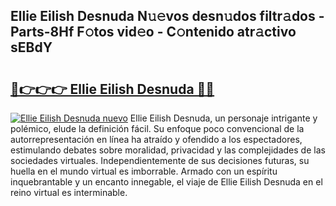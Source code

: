 ## Ellie Eilish Desnuda N𝚞𝚎vos desn𝚞dos filtr𝚊dos - Parts-8Hf F𝚘tos vid𝚎o - C𝚘ntenido atr𝚊ctivo sEBdY

# <h2><a href="http://mbbpj4.tromn.icu/?c=Ellie+Eilish+Desnuda">🔗👉👉👉 Ellie Eilish Desnuda 🔗🔗</a></h2>

[![Ellie Eilish Desnuda nuevo](https://i.imgur.com/pEAQMta.gif)](http://mbbpj4.tromn.icu/?c=Ellie+Eilish+Desnuda)
Ellie Eilish Desnuda, un personaje intrigante y polémico, elude la definición fácil. Su enfoque poco convencional de la autorrepresentación en línea ha atraído y ofendido a los espectadores, estimulando debates sobre moralidad, privacidad y las complejidades de las sociedades virtuales. Independientemente de sus decisiones futuras, su huella en el mundo virtual es imborrable. Armado con un espíritu inquebrantable y un encanto innegable, el viaje de Ellie Eilish Desnuda en el reino virtual es interminable.
